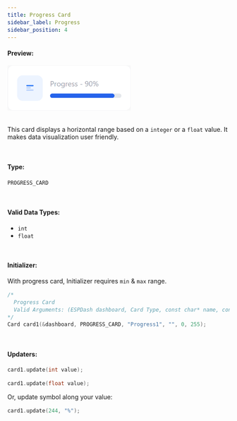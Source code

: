```yaml
---
title: Progress Card
sidebar_label: Progress
sidebar_position: 4
---
```


#### Preview:
<img src="/img/v4/progress-card.png" width="280px" alt="Preview" />

<br/>
<br/>

This card displays a horizontal range based on a `integer` or a `float` value. It makes data visualization user friendly.

<br/>

#### Type:
`PROGRESS_CARD`

<br/>

#### Valid Data Types:
- `int`
- `float`

<br/>

#### Initializer:
With progress card, Initializer requires `min` & `max` range.
```cpp
/* 
  Progress Card
  Valid Arguments: (ESPDash dashboard, Card Type, const char* name, const char* symbol (optional), int min, int max)
*/
Card card1(&dashboard, PROGRESS_CARD, "Progress1", "", 0, 255);
```

<br/>

#### Updaters:

```cpp
card1.update(int value);
```

```cpp
card1.update(float value);
```

Or, update symbol along your value:
```cpp
card1.update(244, "%");
```